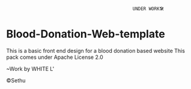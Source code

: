                                                    UNDER WORK🛠

# Blood-Donation-Web-template
This is a basic front end design for a blood donation based website
This pack comes under Apache License 2.0  

~Work by WHITE L'
  
  ©Sethu

